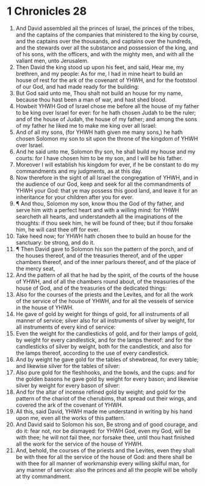 ﻿# 1 Chronicles 28
1. And David assembled all the princes of Israel, the princes of the tribes, and the captains of the companies that ministered to the king by course, and the captains over the thousands, and captains over the hundreds, and the stewards over all the substance and possession of the king, and of his sons, with the officers, and with the mighty men, and with all the valiant men, unto Jerusalem. 
2. Then David the king stood up upon his feet, and said, Hear me, my brethren, and my people: As for me, I had in mine heart to build an house of rest for the ark of the covenant of YHWH, and for the footstool of our God, and had made ready for the building: 
3. But God said unto me, Thou shalt not build an house for my name, because thou hast been a man of war, and hast shed blood. 
4. Howbeit YHWH God of Israel chose me before all the house of my father to be king over Israel for ever: for he hath chosen Judah to be the ruler; and of the house of Judah, the house of my father; and among the sons of my father he liked me to make me king over all Israel: 
5. And of all my sons, (for YHWH hath given me many sons,) he hath chosen Solomon my son to sit upon the throne of the kingdom of YHWH over Israel. 
6. And he said unto me, Solomon thy son, he shall build my house and my courts: for I have chosen him to be my son, and I will be his father. 
7. Moreover I will establish his kingdom for ever, if he be constant to do my commandments and my judgments, as at this day. 
8. Now therefore in the sight of all Israel the congregation of YHWH, and in the audience of our God, keep and seek for all the commandments of YHWH your God: that ye may possess this good land, and leave it for an inheritance for your children after you for ever. 
9. ¶ And thou, Solomon my son, know thou the God of thy father, and serve him with a perfect heart and with a willing mind: for YHWH searcheth all hearts, and understandeth all the imaginations of the thoughts: if thou seek him, he will be found of thee; but if thou forsake him, he will cast thee off for ever. 
10. Take heed now; for YHWH hath chosen thee to build an house for the sanctuary: be strong, and do it. 
11. ¶ Then David gave to Solomon his son the pattern of the porch, and of the houses thereof, and of the treasuries thereof, and of the upper chambers thereof, and of the inner parlours thereof, and of the place of the mercy seat, 
12. And the pattern of all that he had by the spirit, of the courts of the house of YHWH, and of all the chambers round about, of the treasuries of the house of God, and of the treasuries of the dedicated things: 
13. Also for the courses of the priests and the Levites, and for all the work of the service of the house of YHWH, and for all the vessels of service in the house of YHWH. 
14. He gave of gold by weight for things of gold, for all instruments of all manner of service; silver also for all instruments of silver by weight, for all instruments of every kind of service: 
15. Even the weight for the candlesticks of gold, and for their lamps of gold, by weight for every candlestick, and for the lamps thereof: and for the candlesticks of silver by weight, both for the candlestick, and also for the lamps thereof, according to the use of every candlestick. 
16. And by weight he gave gold for the tables of shewbread, for every table; and likewise silver for the tables of silver: 
17. Also pure gold for the fleshhooks, and the bowls, and the cups: and for the golden basons he gave gold by weight for every bason; and likewise silver by weight for every bason of silver: 
18. And for the altar of incense refined gold by weight; and gold for the pattern of the chariot of the cherubims, that spread out their wings, and covered the ark of the covenant of YHWH. 
19. All this, said David, YHWH made me understand in writing by his hand upon me, even all the works of this pattern. 
20. And David said to Solomon his son, Be strong and of good courage, and do it: fear not, nor be dismayed: for YHWH God, even my God, will be with thee; he will not fail thee, nor forsake thee, until thou hast finished all the work for the service of the house of YHWH. 
21. And, behold, the courses of the priests and the Levites, even they shall be with thee for all the service of the house of God: and there shall be with thee for all manner of workmanship every willing skilful man, for any manner of service: also the princes and all the people will be wholly at thy commandment. 
